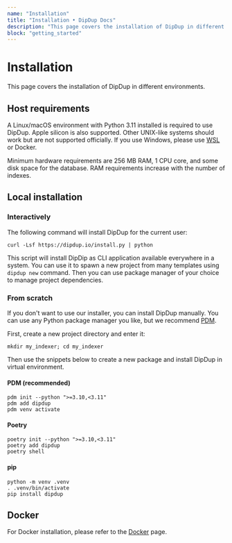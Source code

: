 ```yaml
---
name: "Installation"
title: "Installation • DipDup Docs"
description: "This page covers the installation of DipDup in different environments."
block: "getting_started"
---
```


<!-- TODO: General doc rewrite todo:
1. Quickstart page, found where to move
2. Move FAQ to separate page from to-distribute
3. Add Troubleshooting page
4. Add Built with dipdup page
5. Add Command Line Interface reference
6. Add Config file class reference
7. Add changelog
8. Rethink and add release notes
9. Move license and contribution guide
10. Rest todo's, mostly fix links
 -->

<!-- TODO: MD025/single-title/single-h1: Multiple top-level headings in the same documentmarkdownlintMD025 -->

# Installation

This page covers the installation of DipDup in different environments.

## Host requirements

A Linux/macOS environment with Python 3.11 installed is required to use DipDup. Apple silicon is also supported. Other UNIX-like systems should work but are not supported officially. If you use Windows, please use [WSL](https://docs.microsoft.com/en-us/windows/wsl/about) or Docker.

Minimum hardware requirements are 256 MB RAM, 1 CPU core, and some disk space for the database. RAM requirements increase with the number of indexes.

## Local installation

### Interactively

The following command will install DipDup for the current user:

<!-- TODO: Ensure that it deploys and works as intended -->

```shell [Terminal]
curl -Lsf https://dipdup.io/install.py | python
```

This script will install DipDip as CLI application available everywhere in a system. You can use it to spawn a new project from many templates using `dipdup new` command. Then you can use package manager of your choice to manage project dependencies.

### From scratch

If you don't want to use our installer, you can install DipDup manually. You can use any Python package manager you like, but we recommend [PDM](https://pdm.fming.dev/latest/).

First, create a new project directory and enter it:

```shell [Terminal]
mkdir my_indexer; cd my_indexer
```

Then use the snippets below to create a new package and install DipDup in virtual environment.

#### PDM (recommended)

```shell [Terminal]
pdm init --python ">=3.10,<3.11"
pdm add dipdup
pdm venv activate
```

#### Poetry

```shell [Terminal]
poetry init --python ">=3.10,<3.11"
poetry add dipdup
poetry shell
```

#### pip

```shell [Terminal]
python -m venv .venv
. .venv/bin/activate
pip install dipdup
```

## Docker

For Docker installation, please refer to the [Docker](../6.deployment/2.docker.md) page.
